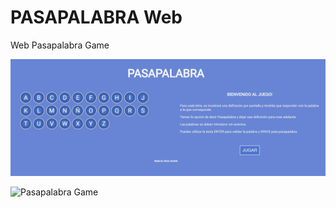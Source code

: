 # PASAPALABRA Web

Web Pasapalabra Game

![Pasapalabra](./images/pasapalabra.JPG?raw=true)

![Pasapalabra Game](https://github.com/alicia-alcaide/skylab-bootcamp-201904/blob/feature/precourse/staff/alicia-alcaide/precourse/pasapalabra-2/images/pasapalabra2.JPG?raw=true)
